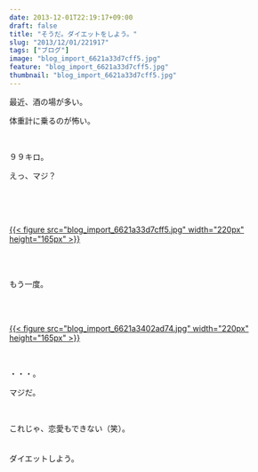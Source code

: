```yaml
---
date: 2013-12-01T22:19:17+09:00
draft: false
title: "そうだ。ダイエットをしよう。"
slug: "2013/12/01/221917"
tags: ["ブログ"]
image: "blog_import_6621a33d7cff5.jpg"
feature: "blog_import_6621a33d7cff5.jpg"
thumbnail: "blog_import_6621a33d7cff5.jpg"
---
```

<p>最近、酒の場が多い。</p><p>体重計に乗るのが怖い。</p><br/><p>９９キロ。</p><p>えっ、マジ？</p><br/><p><br/><a href="o0800060012835595837.jpg"></a><br/><a href="blog_import_6621a33eb6ef8.jpg">{{< figure src="blog_import_6621a33d7cff5.jpg" width="220px" height="165px" >}}</a> <br/><br/></p><br/><p>もう一度。</p><br/><p><br/><a href="blog_import_6621a3416bb5e.jpg">{{< figure src="blog_import_6621a3402ad74.jpg" width="220px" height="165px" >}}</a> <br/></p><br/><p>・・・。</p><p>マジだ。</p><br/><p>これじゃ、恋愛もできない（笑）。<br/><a href="o0800060012835591021.jpg"></a><br/><br/>ダイエットしよう。</p>

